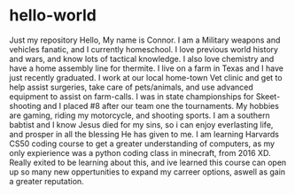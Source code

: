 # hello-world
Just my repository
Hello, My name is Connor. I am a Military weapons and vehicles fanatic, and I currently homeschool. I love previous world history and wars, and know lots of tactical knowledge. I also love chemistry and have a home assembly line for thermite. I live on a farm in Texas and I have just recently graduated. I work at our local home-town Vet clinic and get to help assist surgeries, take care of pets/animals, and use advanced equipment to assist on farm-calls. I was in state championships for Skeet-shooting and I placed #8 after our team one the tournaments. My hobbies are gaming, riding my motorcycle, and shooting sports. I am a southern babtist and I know Jesus died for my sins, so i can enjoy everlasting life, and prosper in all the blessing He has given to me. I am learning Harvards CS50 coding course to get a greater understanding of computers, as my only expierience was a python coding class in minecraft, from 2016 XD. Really exited to be learning about this, and ive learned this course can open up so many new oppertunities to expand my carreer options, aswell as gain a greater reputation.
